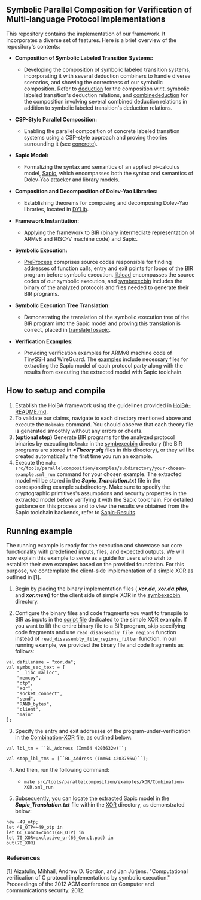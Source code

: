 ## Symbolic Parallel Composition for Verification of Multi-language Protocol Implementations

This repository contains the implementation of our framework. It incorporates a diverse set of features. Here is a brief overview of the repository's contents: 

- **Composition of Symbolic Labeled Transition Systems:**
	- Developing the composition of symbolic labeled transition systems, incorporating it with several deduction combiners to handle diverse scenarios, and showing the correctness of our symbolic composition. Refer to <a href="https://github.com/Viktoria2525/SymbolicParallelComposition/tree/main/src/tools/parallelcomposition/deduction">deduction</a> for the composition w.r.t. symbolic labeled transition's deduction relations, and <a href="https://github.com/Viktoria2525/SymbolicParallelComposition/tree/main/src/tools/parallelcomposition/combinededuction">combinededuction</a> for the composition involving several combined deduction relations in addition to symbolic labeled transition's deduction relations.

- **CSP-Style Parallel Composition:**
	- Enabling the parallel composition of concrete labeled transition systems using a CSP-style approach and proving theories surrounding it (see <a href="https://github.com/Viktoria2525/SymbolicParallelComposition/tree/main/src/tools/parallelcomposition/concrete">concrete</a>).

- **Sapic Model:**

	- Formalizing the syntax and semantics of an applied pi-calculus model, <a href="https://github.com/Viktoria2525/SymbolicParallelComposition/tree/main/src/tools/parallelcomposition/sapic">Sapic</a>, which encompasses both the syntax and semantics of Dolev-Yao attacker and library models.	
	
- **Composition and Decomposition of Dolev-Yao Libraries:**

	- Establishing theorems for composing and decomposing Dolev-Yao libraries, located in <a href="https://github.com/Viktoria2525/SymbolicParallelComposition/tree/main/src/tools/parallelcomposition/DYLib">DYLib</a>.

- **Framework Instantiation:**

	- Applying the framework to <a href="https://github.com/Viktoria2525/SymbolicParallelComposition/tree/main/src/theory/bir">BIR</a> (binary intermediate representation of ARMv8 and RISC-V machine code) and Sapic.
	
- **Symbolic Execution:**

	- <a href="https://github.com/Viktoria2525/SymbolicParallelComposition/tree/main/src/tools/symbexec/examples/PreProcess">PreProcess</a> comprises source codes responsible for finding addresses of function calls, entry and exit points for loops of the BIR program before symbolic execution. <a href="https://github.com/Viktoria2525/SymbolicParallelComposition/tree/main/src/tools/symbexec/examples/libload">libload</a> encompasses the source codes of our symbolic execution, and <a href="https://github.com/Viktoria2525/SymbolicParallelComposition/tree/main/src/tools/symbexecbin">symbexecbin</a> includes the binary of the analyzed protocols and files needed to generate their BIR programs. 

- **Symbolic Execution Tree Translation:**

	- Demonstrating the translation of the symbolic execution tree of the BIR program into the Sapic model and proving this translation is correct, placed in <a href="https://github.com/Viktoria2525/SymbolicParallelComposition/tree/main/src/tools/parallelcomposition/translateTosapic">translateTosapic</a>.

- **Verification Examples:**

	- Providing verification examples for ARMv8 machine code of TinySSH and WireGuard. The <a href="https://github.com/Viktoria2525/SymbolicParallelComposition/tree/main/src/tools/parallelcomposition/examples">examples</a> include necessary files for extracting the Sapic model of each protocol party along with the results from executing the extracted model with Sapic toolchain.
		
## How to setup and compile

1. Establish the HolBA framework using the guidelines provided in <a href="https://github.com/Viktoria2525/SymbolicParallelComposition/blob/main/HolBA-README.md">HolBA-README.md</a>.
2. To validate our claims, navigate to each directory mentioned above and execute the `Holmake` command. You should observe that each theory file is generated smoothly without any errors or cheats.
3. **(optional step)** Generate BIR programs for the analyzed protocol binaries by executing `Holmake` in the <a href="https://github.com/Viktoria2525/SymbolicParallelComposition/tree/main/src/tools/symbexecbin">symbexecbin</a> directory (the BIR programs are stored in ***\*Theory.sig*** files in this directory), or they will be created automatically the first time you run an example.
4. Execute the `make src/tools/parallelcomposition/examples/subdirectory/your-chosen-example.sml_run` command for your chosen example. The extracted model will be stored in the ***Sapic_Translation.txt*** file in the corresponding example subdirectory. Make sure to specify the cryptographic primitives's assumptions and security properties in the extracted model before verifying it with the Sapic toolchain. For detailed guidance on this process and to view the results we obtained from the Sapic toolchain backends, refer to <a href="https://github.com/Viktoria2525/SymbolicParallelComposition/tree/main/src/tools/parallelcomposition/examples/Sapic-Results">Sapic-Results</a>.

## Running example

The running example is ready for the execution and showcase our core functionality with predefined inputs, files, and expected outputs. We will now explain this example to serve as a guide for users who wish to establish their own examples based on the provided foundation. For this purpose, we contemplate the client-side implementation of a simple XOR as outlined in [1].

1. Begin by placing the binary implementation files ( ***xor.da***, ***xor.da.plus***, and ***xor.mem***) for the client side of simple XOR in the <a href="https://github.com/Viktoria2525/SymbolicParallelComposition/tree/main/src/tools/symbexecbin">symbexecbin</a> directory.

2. Configure the binary files and code fragments you want to transpile to BIR as inputs in the <a href="https://github.com/Viktoria2525/SymbolicParallelComposition/blob/main/src/tools/symbexecbin/XORexampleScript.sml">script file</a> dedicated to the simple XOR example. If you want to lift the entire binary file to a BIR program, skip specifying code fragments and use `read_disassembly_file_regions` function instead of `read_disassembly_file_regions_filter` function.
In our running example, we provided the binary file and code fragments as follows:

```
val dafilename = "xor.da";
val symbs_sec_text = [
    "__libc_malloc",
    "memcpy",
    "otp",
    "xor",
    "socket_connect",
    "send",
    "RAND_bytes",
    "client",
    "main"
];
```

3. Specify the entry and exit addresses of the program-under-verification in the <a href="https://github.com/Viktoria2525/SymbolicParallelComposition/tree/main/src/tools/parallelcomposition/examples/XOR/Combination-XOR.sml">Combination-XOR</a> file, as outlined below:

```
val lbl_tm = ``BL_Address (Imm64 4203632w)``;

val stop_lbl_tms = [``BL_Address (Imm64 4203756w)``];
```

4. And then, run the following command:

	- `make src/tools/parallelcomposition/examples/XOR/Combination-XOR.sml_run`

5. Subsequently, you can locate the extracted Sapic model in the ***Sapic_Translation.txt*** file within the <a href="https://github.com/Viktoria2525/SymbolicParallelComposition/tree/main/src/tools/parallelcomposition/examples/XOR">XOR</a> directory, as demonstrated below:

```
new ~49_otp;
let 48_OTP=~49_otp in 
let 66_Conc1=conc1(48_OTP) in 
let 70_XOR=exclusive_or(66_Conc1,pad) in 
out(70_XOR)
```

### References

<a id="1">[1]</a> 
Aizatulin, Mihhail, Andrew D. Gordon, and Jan Jürjens. "Computational verification of C protocol implementations by symbolic execution." Proceedings of the 2012 ACM conference on Computer and communications security. 2012.
